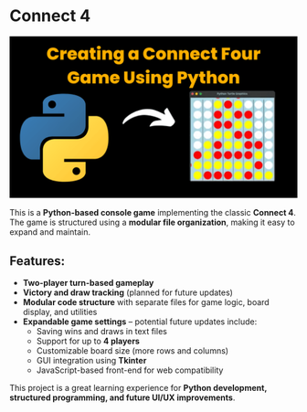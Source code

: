 # Connect 4

![Tic Tac Toe Screenshot](thumb-40.png)

This is a **Python-based console game** implementing the classic **Connect 4**. The game is structured using a **modular file organization**, making it easy to expand and maintain.

## Features:
- **Two-player turn-based gameplay**
- **Victory and draw tracking** (planned for future updates)
- **Modular code structure** with separate files for game logic, board display, and utilities
- **Expandable game settings** – potential future updates include:
  - Saving wins and draws in text files
  - Support for up to **4 players**
  - Customizable board size (more rows and columns)
  - GUI integration using **Tkinter**
  - JavaScript-based front-end for web compatibility

This project is a great learning experience for **Python development, structured programming, and future UI/UX improvements**.
